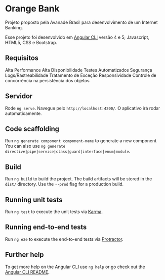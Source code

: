 # Orange Bank 

Projeto proposto pela Avanade Brasil para desenvolvimento de um Internet Banking.

Esse projeto foi desenvolvido em  [Angular CLI](https://github.com/angular/angular-cli) versão 4 e 5; Javascript, HTML5, CSS e Bootstrap. 

## Requisitos

Alta Performance 
Alta Disponibilidade 
Testes Automatizados 
Segurança 
Logs/Rastreabilidade 
Tratamento de Exceção 
Responsividade 
Controle de concorrência na persistência dos objetos


## Servidor

Rode `ng serve`. Navegue pelo `http://localhost:4200/`. O aplicativo irá rodar automaticamente. 

## Code scaffolding

Run `ng generate component component-name` to generate a new component. You can also use `ng generate directive|pipe|service|class|guard|interface|enum|module`.

## Build

Run `ng build` to build the project. The build artifacts will be stored in the `dist/` directory. Use the `--prod` flag for a production build.

## Running unit tests

Run `ng test` to execute the unit tests via [Karma](https://karma-runner.github.io).

## Running end-to-end tests

Run `ng e2e` to execute the end-to-end tests via [Protractor](http://www.protractortest.org/).

## Further help

To get more help on the Angular CLI use `ng help` or go check out the [Angular CLI README](https://github.com/angular/angular-cli/blob/master/README.md).
